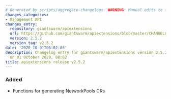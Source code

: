```yaml
---
# Generated by scripts/aggregate-changelogs. WARNING: Manual edits to this files will be overwritten.
changes_categories:
- Management API
changes_entry:
  repository: giantswarm/apiextensions
  url: https://github.com/giantswarm/apiextensions/blob/master/CHANGELOG.md#252---2020-10-01
  version: 2.5.2
  version_tag: v2.5.2
date: '2020-10-01T08:02:06'
description: Changelog entry for giantswarm/apiextensions version 2.5.2, published
  on 01 October 2020, 08:02
title: apiextensions release v2.5.2
---
```


### Added
- Functions for generating NetworkPools CRs
